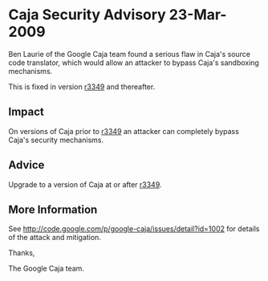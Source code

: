 # Caja Security Advisory 23-Mar-2009 #

Ben Laurie of the Google Caja team found a serious flaw in Caja's source code translator, which would allow an attacker to bypass Caja's sandboxing mechanisms.

This is fixed in version [r3349](https://code.google.com/p/google-caja/source/detail?r=3349) and thereafter.

## Impact ##

On versions of Caja prior to [r3349](https://code.google.com/p/google-caja/source/detail?r=3349) an attacker can completely bypass
Caja's security mechanisms.

## Advice ##

Upgrade to a version of Caja at or after [r3349](https://code.google.com/p/google-caja/source/detail?r=3349).

## More Information ##

See http://code.google.com/p/google-caja/issues/detail?id=1002 for
details of the attack and mitigation.

Thanks,

The Google Caja team.